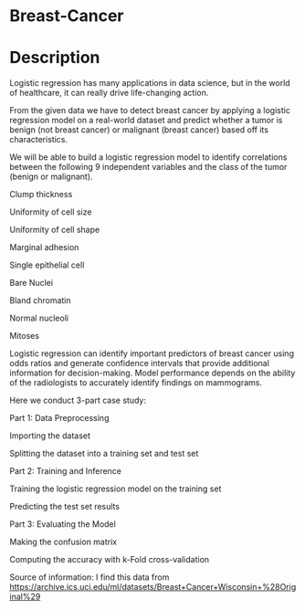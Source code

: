 # Breast-Cancer
# Description 

Logistic regression has many applications in data science, but in the world of healthcare, it can really drive life-changing action.

From the given data we have to detect breast cancer by applying a logistic regression model on a real-world dataset and predict whether a tumor is benign (not breast cancer) or malignant (breast cancer) based off its characteristics.

We will be able to build a logistic regression model to identify correlations between the following 9 independent variables and the class of the tumor (benign or malignant).

Clump thickness

Uniformity of cell size

Uniformity of cell shape

Marginal adhesion

Single epithelial cell

Bare Nuclei

Bland chromatin

Normal nucleoli

Mitoses

Logistic regression can identify important predictors of breast cancer using odds ratios and generate confidence intervals that provide additional information for decision-making. Model performance depends on the ability of the radiologists to accurately identify findings on mammograms.

Here we conduct 3-part case study:

Part 1: Data Preprocessing

Importing the dataset

Splitting the dataset into a training set and test set

Part 2: Training and Inference

Training the logistic regression model on the training set

Predicting the test set results

Part 3: Evaluating the Model

Making the confusion matrix

Computing the accuracy with k-Fold cross-validation 

Source of information: 
I find this data from https://archive.ics.uci.edu/ml/datasets/Breast+Cancer+Wisconsin+%28Original%29
